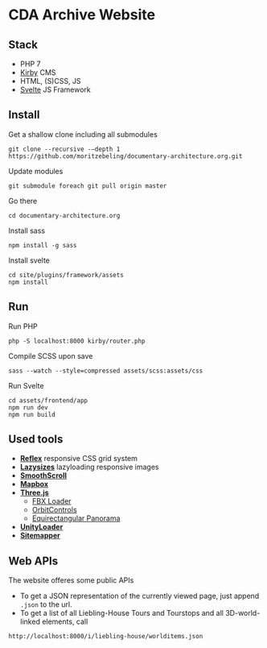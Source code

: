 # CDA Archive Website

## Stack
- PHP 7
- [Kirby](https://getkirby.com/docs/guide/tour) CMS
- HTML, (S)CSS, JS
- [Svelte](https://svelte.dev/) JS Framework

## Install
Get a shallow clone including all submodules
```
git clone --recursive -–depth 1 https://github.com/moritzebeling/documentary-architecture.org.git
```
Update modules
```
git submodule foreach git pull origin master
```
Go there
```
cd documentary-architecture.org
```
Install sass
```
npm install -g sass
```
Install svelte
```
cd site/plugins/framework/assets
npm install
```

## Run
Run PHP
```
php -S localhost:8000 kirby/router.php
```
Compile SCSS upon save
```
sass --watch --style=compressed assets/scss:assets/css
```
Run Svelte
```
cd assets/frontend/app
npm run dev
npm run build
```

## Used tools
- **[Reflex](http://reflexgrid.com)** responsive CSS grid system
- **[Lazysizes](https://github.com/aFarkas/lazysizes)** lazyloading responsive images
- **[SmoothScroll](http://github.com/cferdinandi/smooth-scroll)**
- **[Mapbox](https://docs.mapbox.com/mapbox-gl-js/api/)**
- **[Three.js](https://threejs.org/docs/index.html#manual/en/introduction/Creating-a-scene)**
    - [FBX Loader](https://threejs.org/examples/?q=fbx#webgl_loader_fbx)
    - [OrbitControls](https://threejs.org/examples/?q=orbit#misc_controls_orbit)
    - [Equirectangular Panorama](https://threejs.org/examples/?q=panorama#webgl_panorama_equirectangular)
- **[UnityLoader](https://docs.unity3d.com/Manual/webgl-gettingstarted.html)**
- **[Sitemapper](https://gitlab.com/kirbyzone/sitemapper)**

## Web APIs
The website offeres some public APIs

- To get a JSON representation of the currently viewed page, just append `.json` to the url.
- To get a list of all Liebling-House Tours and Tourstops and all 3D-world-linked elements, call

```
http://localhost:8000/i/liebling-house/worlditems.json
```
